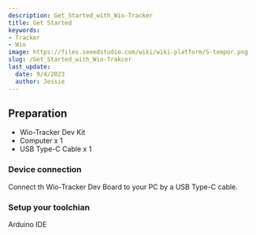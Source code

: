```yaml
---
description: Get_Started_with_Wio-Tracker
title: Get Started
keywords:
- Tracker
- Wio
image: https://files.seeedstudio.com/wiki/wiki-platform/S-tempor.png
slug: /Get_Started_with_Wio-Trakcer
last_update:
  date: 9/4/2023
  author: Jessie
---
```


## Preparation

* Wio-Tracker Dev Kit
* Computer x 1
* USB Type-C Cable x 1

### Device connection

Connect th Wio-Tracker Dev Board to your PC by a USB Type-C cable.

### Setup your toolchian

Arduino IDE
